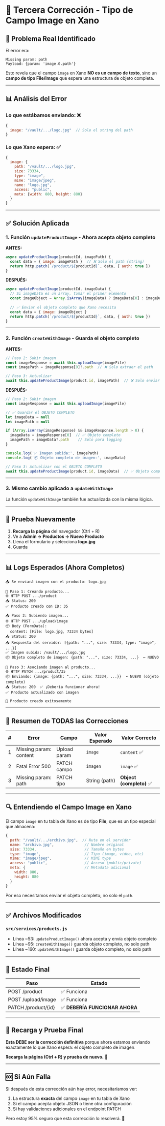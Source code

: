 # 🔧 Tercera Corrección - Tipo de Campo Image en Xano

## 🎯 Problema Real Identificado

El error era:
```
Missing param: path
Payload: {param: 'image.0.path'}
```

Esto revela que el campo `image` en Xano **NO es un campo de texto**, sino un **campo de tipo File/Image** que espera una estructura de objeto completa.

---

## 📊 Análisis del Error

### Lo que estábamos enviando: ❌
```javascript
{
  image: "/vault/.../logo.jpg"  // Solo el string del path
}
```

### Lo que Xano espera: ✅
```javascript
{
  image: {
    path: "/vault/.../logo.jpg",
    size: 73334,
    type: "image",
    mime: "image/jpeg",
    name: "logo.jpg",
    access: "public",
    meta: {width: 880, height: 880}
  }
}
```

---

## ✅ Solución Aplicada

### 1. Función `updateProductImage` - Ahora acepta objeto completo

**ANTES:**
```javascript
async updateProductImage(productId, imagePath) {
  const data = { image: imagePath }  // ❌ Solo el path (string)
  return http.patch(`/product/${productId}`, data, { auth: true })
}
```

**DESPUÉS:**
```javascript
async updateProductImage(productId, imageData) {
  // Si imageData es un array, tomar el primer elemento
  const imageObject = Array.isArray(imageData) ? imageData[0] : imageData
  
  // ✅ Enviar el objeto completo que Xano necesita
  const data = { image: imageObject }
  return http.patch(`/product/${productId}`, data, { auth: true })
}
```

---

### 2. Función `createWithImage` - Guarda el objeto completo

**ANTES:**
```javascript
// Paso 2: Subir imagen
const imageResponse = await this.uploadImage(imageFile)
const imagePath = imageResponse[0]?.path  // ❌ Solo extraer el path

// Paso 3: Actualizar
await this.updateProductImage(product.id, imagePath)  // ❌ Solo enviar string
```

**DESPUÉS:**
```javascript
// Paso 2: Subir imagen
const imageResponse = await this.uploadImage(imageFile)

// ✅ Guardar el OBJETO COMPLETO
let imageData = null
let imagePath = null

if (Array.isArray(imageResponse) && imageResponse.length > 0) {
  imageData = imageResponse[0]  // ✅ Objeto completo
  imagePath = imageData?.path    // Solo para logging
}

console.log('✅ Imagen subida:', imagePath)
console.log('📦 Objeto completo de imagen:', imageData)

// Paso 3: Actualizar con el OBJETO COMPLETO
await this.updateProductImage(product.id, imageData)  // ✅ Objeto completo
```

---

### 3. Mismo cambio aplicado a `updateWithImage`

La función `updateWithImage` también fue actualizada con la misma lógica.

---

## 🧪 Prueba Nuevamente

1. **Recarga la página** del navegador (Ctrl + R)
2. Ve a **Admin → Productos → Nuevo Producto**
3. Llena el formulario y selecciona **logo.jpg**
4. Guarda

---

## 📊 Logs Esperados (Ahora Completos)

```
📤 Se enviará imagen con el producto: logo.jpg

📝 Paso 1: Creando producto...
🌐 HTTP POST .../product
📥 Status: 200
✅ Producto creado con ID: 35

📤 Paso 2: Subiendo imagen...
🌐 HTTP POST .../upload/image
📦 Body (FormData):
  content: [File: logo.jpg, 73334 bytes]
📥 Status: 200
📥 Respuesta del servidor: [{path: "...", size: 73334, type: "image", ...}]
✅ Imagen subida: /vault/.../logo.jpg
📦 Objeto completo de imagen: {path: "...", size: 73334, ...}  ← NUEVO

🔄 Paso 3: Asociando imagen al producto...
🌐 HTTP PATCH .../product/35
📦 Enviando: {image: {path: "...", size: 73334, ...}}  ← NUEVO (objeto completo)
📥 Status: 200  ✅ ¡Debería funcionar ahora!
✅ Producto actualizado con imagen

🎉 Producto creado exitosamente
```

---

## 📝 Resumen de TODAS las Correcciones

| # | Error | Campo | Valor Esperado | Valor Correcto |
|---|-------|-------|----------------|----------------|
| 1 | Missing param: content | Upload param | `image` | `content` ✅ |
| 2 | Fatal Error 500 | PATCH campo | `imagen` | `image` ✅ |
| 3 | Missing param: path | PATCH tipo | String (path) | **Object (completo)** ✅ |

---

## 🔍 Entendiendo el Campo Image en Xano

El campo `image` en tu tabla de Xano es de tipo **File**, que es un tipo especial que almacena:

```javascript
{
  path: "/vault/.../archivo.jpg",  // Ruta en el servidor
  name: "archivo.jpg",              // Nombre original
  size: 73334,                      // Tamaño en bytes
  type: "image",                    // Tipo (image, video, etc)
  mime: "image/jpeg",               // MIME type
  access: "public",                 // Acceso (public/private)
  meta: {                           // Metadata adicional
    width: 880,
    height: 880
  }
}
```

Por eso necesitamos enviar el objeto completo, no solo el `path`.

---

## ✅ Archivos Modificados

### `src/services/products.js`
- Línea ~53: `updateProductImage()` ahora acepta y envía objeto completo
- Línea ~95: `createWithImage()` guarda objeto completo, no solo path
- Línea ~160: `updateWithImage()` guarda objeto completo, no solo path

---

## 🎯 Estado Final

| Paso | Estado |
|------|--------|
| POST /product | ✅ Funciona |
| POST /upload/image | ✅ Funciona |
| PATCH /product/{id} | ✅ **DEBERÍA FUNCIONAR AHORA** |

---

## 🎉 Recarga y Prueba Final

**Esta DEBE ser la corrección definitiva** porque ahora estamos enviando exactamente lo que Xano espera: el objeto completo de imagen.

**Recarga la página (Ctrl + R) y prueba de nuevo.** 🚀

---

## 🆘 Si Aún Falla

Si después de esta corrección aún hay error, necesitaríamos ver:

1. La estructura **exacta** del campo `image` en tu tabla de Xano
2. Si el campo acepta objeto JSON o tiene otra configuración
3. Si hay validaciones adicionales en el endpoint PATCH

Pero estoy 95% seguro que esta corrección lo resolverá. 🎯
